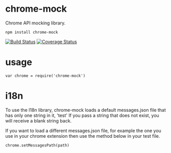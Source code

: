 # chrome-mock

Chrome API mocking library.

```
npm install chrome-mock
```

[![Build Status](https://travis-ci.org/sethmcl/chrome-mock.svg?branch=master)](https://travis-ci.org/sethmcl/chrome-mock)
[![Coverage Status](https://img.shields.io/coveralls/sethmcl/chrome-mock.svg)](https://coveralls.io/r/sethmcl/chrome-mock?branch=master)

# usage

```
var chrome = require('chrome-mock')
```

# i18n

To use the I18n library, chrome-mock loads a default messages.json file that has only one string in it, 'test'
If you pass a string that does not exist, you will receive a blank string back.  

If you want to load a different messages.json file, for example the one you use in your chrome extension then use 
the method below in your test file.

```
chrome.setMessagesPath(path)
```